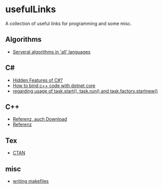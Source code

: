 # usefulLinks
A collection of useful links for programming and some misc.

## Algorithms
+ [Serveral algorithms in 'all' languages](https://github.com/TheAlgorithms)

## C#
+ [Hidden Features of C#?](https://stackoverflow.com/questions/9033/hidden-features-of-c/1399130)
+ [How to bind c++ code with dotnet core](https://medium.com/@xaviergeerinck/how-to-bind-c-code-with-dotnet-core-157a121c0aa6)
+ [regarding usage of task.start(), task.run() and task.factory.startnew()](https://stackoverflow.com/questions/29693362/regarding-usage-of-task-start-task-run-and-task-factory-startnew)
<!-- [async await explained with wpf](https://www.youtube.com/watch?v=2moh18sh5p4) -->

## C++

+ [Referenz, auch Download](http://en.cppreference.com/w)
+ [Referenz](http://www.cplusplus.com/reference)

## Tex

+ [CTAN](https://www.ctan.org/)

## misc

+ [writing makefiles](https://www.cs.bu.edu/teaching/cpp/writing-makefiles/)
<!--
not for free :(
+ [Desinfect Article (german)](https://www.heise.de/ct/ausgabe/2014-12-Schaedlingssuche-mit-Desinfec-t-2014-2189627.html)
-->
